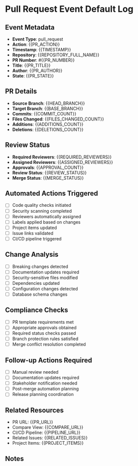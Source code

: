 # Pull Request Event Default Log

## Event Metadata
- **Event Type**: pull_request
- **Action**: {{PR_ACTION}}
- **Timestamp**: {{TIMESTAMP}}
- **Repository**: {{REPOSITORY_FULL_NAME}}
- **PR Number**: #{{PR_NUMBER}}
- **Title**: {{PR_TITLE}}
- **Author**: {{PR_AUTHOR}}
- **State**: {{PR_STATE}}

## PR Details
- **Source Branch**: {{HEAD_BRANCH}}
- **Target Branch**: {{BASE_BRANCH}}
- **Commits**: {{COMMIT_COUNT}}
- **Files Changed**: {{FILES_CHANGED_COUNT}}
- **Additions**: {{ADDITIONS_COUNT}}
- **Deletions**: {{DELETIONS_COUNT}}

## Review Status
- **Required Reviewers**: {{REQUIRED_REVIEWERS}}
- **Assigned Reviewers**: {{ASSIGNED_REVIEWERS}}
- **Approvals**: {{APPROVAL_COUNT}}
- **Review Status**: {{REVIEW_STATUS}}
- **Merge Status**: {{MERGE_STATUS}}

## Automated Actions Triggered
- [ ] Code quality checks initiated
- [ ] Security scanning completed
- [ ] Reviewers automatically assigned
- [ ] Labels applied based on changes
- [ ] Project items updated
- [ ] Issue links validated
- [ ] CI/CD pipeline triggered

## Change Analysis
- [ ] Breaking changes detected
- [ ] Documentation updates required
- [ ] Security-sensitive files modified
- [ ] Dependencies updated
- [ ] Configuration changes detected
- [ ] Database schema changes

## Compliance Checks
- [ ] PR template requirements met
- [ ] Appropriate approvals obtained
- [ ] Required status checks passed
- [ ] Branch protection rules satisfied
- [ ] Merge conflict resolution completed

## Follow-up Actions Required
- [ ] Manual review needed
- [ ] Documentation updates required
- [ ] Stakeholder notification needed
- [ ] Post-merge automation planning
- [ ] Release planning coordination

## Related Resources
- PR URL: {{PR_URL}}
- Compare View: {{COMPARE_URL}}
- CI/CD Pipeline: {{PIPELINE_URL}}
- Related Issues: {{RELATED_ISSUES}}
- Project Items: {{PROJECT_ITEMS}}

## Notes
<!-- Add any additional context, special circumstances, or manual observations -->